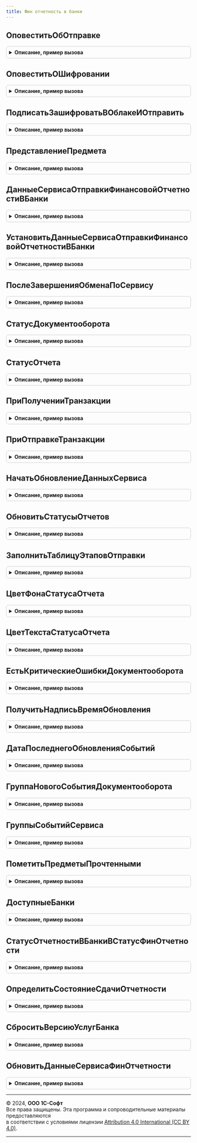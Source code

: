 ```yaml
---
title: Фин отчетность в банки
---
```



## ОповеститьОбОтправке
<details style="margin: 1em 0; padding: 0.5em; border: 1px solid #ccc; border-radius: 6px;">

<summary style="font-weight: bold; cursor: pointer;">Описание, пример вызова</summary>

```bsl

// Оповещаем об отправке.
Процедура ОповеститьОбОтправке(Организация = Неопределено) Экспорт
```

Пример вызова
```bsl
ФинОтчетностьВБанки.ОповеститьОбОтправке(Организация);
```
</details>

## ОповеститьОШифровании
<details style="margin: 1em 0; padding: 0.5em; border: 1px solid #ccc; border-radius: 6px;">

<summary style="font-weight: bold; cursor: pointer;">Описание, пример вызова</summary>

```bsl

// Оповещаем о шифровании и подписании.
Процедура ОповеститьОШифровании(Организация = Неопределено) Экспорт
```

Пример вызова
```bsl
ФинОтчетностьВБанки.ОповеститьОШифровании(Организация);
```
</details>

## ПодписатьЗашифроватьВОблакеИОтправить
<details style="margin: 1em 0; padding: 0.5em; border: 1px solid #ccc; border-radius: 6px;">

<summary style="font-weight: bold; cursor: pointer;">Описание, пример вызова</summary>

```bsl

// Выполняет подписание и отправку отчета на сервере.
// Перед вызовом фонового задания необходимо получить сеансовый ключ сервиса криптографии.
// Предназначена для вызова в качестве метода фонового задания.
//
// Параметры:
//	Параметры - Структура - Содержит ключи:
//      * ТипТранзакции - ПеречислениеСсылка.ТипыТранзакцийОбменаСБанкамиФинОтчетность.
//		* ПредметОбмена - ОпределяемыйТип.ПредметОбменаСБанками - отчет.
//      * ОтпечатокСертификата - Строка - сертификат, используемый для подписания файлов.
//		* Банк - СправочникСсылка.БанкиУниверсальногоОбмена - элемент справочника БанкиУниверсальногоОбмена, в которые нужно отправить отчет.
//		* Документооборот - СправочникСсылка.ДокументооборотыОбменаСБанками, Неопределено - ссылка на документооборот.
//		* ПараметрыОтбораСертификата - Структура - см. ЗаявкиНаКредитКлиентСервер.ПараметрыОтбораСертификата()
//		* ИдентификаторЖурналаОпераций - Строка - идентификатор журнала операций с файлами.
//
Процедура ПодписатьЗашифроватьВОблакеИОтправить(Параметры, АдресХранилища) Экспорт
```

Пример вызова
```bsl
ФинОтчетностьВБанки.ПодписатьЗашифроватьВОблакеИОтправить(Параметры, АдресХранилища) 
```
</details>

## ПредставлениеПредмета
<details style="margin: 1em 0; padding: 0.5em; border: 1px solid #ccc; border-radius: 6px;">

<summary style="font-weight: bold; cursor: pointer;">Описание, пример вызова</summary>

```bsl

Функция ПредставлениеПредмета(Предмет, БезИмениБанка = Ложь) Экспорт
```

Пример вызова
```bsl
Результат = ФинОтчетностьВБанки.ПредставлениеПредмета(Предмет, БезИмениБанка);
```
</details>

## ДанныеСервисаОтправкиФинансовойОтчетностиВБанки
<details style="margin: 1em 0; padding: 0.5em; border: 1px solid #ccc; border-radius: 6px;">

<summary style="font-weight: bold; cursor: pointer;">Описание, пример вызова</summary>

```bsl

Функция ДанныеСервисаОтправкиФинансовойОтчетностиВБанки(ИмяПараметра = "") Экспорт
```

Пример вызова
```bsl
Результат = ФинОтчетностьВБанки.ДанныеСервисаОтправкиФинансовойОтчетностиВБанки(ИмяПараметра);
```
</details>

## УстановитьДанныеСервисаОтправкиФинансовойОтчетностиВБанки
<details style="margin: 1em 0; padding: 0.5em; border: 1px solid #ccc; border-radius: 6px;">

<summary style="font-weight: bold; cursor: pointer;">Описание, пример вызова</summary>

```bsl

Функция УстановитьДанныеСервисаОтправкиФинансовойОтчетностиВБанки(Знач Данные, ИмяПараметра = "") Экспорт
```

Пример вызова
```bsl
Результат = ФинОтчетностьВБанки.УстановитьДанныеСервисаОтправкиФинансовойОтчетностиВБанки(Данные, ИмяПараметра);
```
</details>

## ПослеЗавершенияОбменаПоСервису
<details style="margin: 1em 0; padding: 0.5em; border: 1px solid #ccc; border-radius: 6px;">

<summary style="font-weight: bold; cursor: pointer;">Описание, пример вызова</summary>

```bsl

Процедура ПослеЗавершенияОбменаПоСервису() Экспорт
```

Пример вызова
```bsl
ФинОтчетностьВБанки.ПослеЗавершенияОбменаПоСервису() 
```
</details>

## СтатусДокументооборота
<details style="margin: 1em 0; padding: 0.5em; border: 1px solid #ccc; border-radius: 6px;">

<summary style="font-weight: bold; cursor: pointer;">Описание, пример вызова</summary>

```bsl

Процедура СтатусДокументооборота(Документооборот, ОписаниеСтатуса) Экспорт
```

Пример вызова
```bsl
ФинОтчетностьВБанки.СтатусДокументооборота(Документооборот, ОписаниеСтатуса) 
```
</details>

## СтатусОтчета
<details style="margin: 1em 0; padding: 0.5em; border: 1px solid #ccc; border-radius: 6px;">

<summary style="font-weight: bold; cursor: pointer;">Описание, пример вызова</summary>

```bsl

// Возвращает актуальный статус отправки для указанного отчета.
//
// Параметры:
//	Предмет - ДокументСсылка.ФинОтчетВБанк - Ссылка на объект с данными отчета.
//
// Возвращаемое значение:
//	ПеречислениеСсылка.СтатусыОтправкиФинОтчетностиВБанки
//
Функция СтатусОтчета(Предмет) Экспорт
```

Пример вызова
```bsl
Результат = ФинОтчетностьВБанки.СтатусОтчета(Предмет) 
```
</details>

## ПриПолученииТранзакции
<details style="margin: 1em 0; padding: 0.5em; border: 1px solid #ccc; border-radius: 6px;">

<summary style="font-weight: bold; cursor: pointer;">Описание, пример вызова</summary>

```bsl

// См. УниверсальныйОбменСБанкамиПереопределяемый.ПриПолученииТранзакции
Процедура ПриПолученииТранзакции(РеквизитыТранзакции, Результат) Экспорт
```

Пример вызова
```bsl
ФинОтчетностьВБанки.ПриПолученииТранзакции(РеквизитыТранзакции, Результат) 
```
</details>

## ПриОтправкеТранзакции
<details style="margin: 1em 0; padding: 0.5em; border: 1px solid #ccc; border-radius: 6px;">

<summary style="font-weight: bold; cursor: pointer;">Описание, пример вызова</summary>

```bsl

// См. УниверсальныйОбменСБанкамиПереопределяемый.ПриОтправкеТранзакции
Процедура ПриОтправкеТранзакции(РеквизитыТранзакции, Результат) Экспорт
```

Пример вызова
```bsl
ФинОтчетностьВБанки.ПриОтправкеТранзакции(РеквизитыТранзакции, Результат) 
```
</details>

## НачатьОбновлениеДанныхСервиса
<details style="margin: 1em 0; padding: 0.5em; border: 1px solid #ccc; border-radius: 6px;">

<summary style="font-weight: bold; cursor: pointer;">Описание, пример вызова</summary>

```bsl

// Процедура - обработчик начала получения данных о сервисе заявок на кредит.
// Предназначена для вызова из модуля форм, в которых требуются актуальные данные о сервисе.
//
// Параметры:
//  Форма - УправляемаяФорма - должна содержать реквизиты СведенияОСервисе И СведенияОДлительнойОперации
//
Процедура НачатьОбновлениеДанныхСервиса(Форма) Экспорт
```

Пример вызова
```bsl
ФинОтчетностьВБанки.НачатьОбновлениеДанныхСервиса(Форма) 
```
</details>

## ОбновитьСтатусыОтчетов
<details style="margin: 1em 0; padding: 0.5em; border: 1px solid #ccc; border-radius: 6px;">

<summary style="font-weight: bold; cursor: pointer;">Описание, пример вызова</summary>

```bsl

// Обновляет внешние компоненты через интернет в фоновом процессе.
//
// Параметры:
//  Параметры - Структура - параметры фоновой процедуры. Содержит поля:
//      * Отбор - Структура - (необзательный) содержит параметры отбора документооборотов.
//  Адрес - Строка - адрес временного хранилища, в который помещается массив.
//
Процедура ОбновитьСтатусыОтчетов(Параметры, Адрес) Экспорт
```

Пример вызова
```bsl
ФинОтчетностьВБанки.ОбновитьСтатусыОтчетов(Параметры, Адрес) 
```
</details>

## ЗаполнитьТаблицуЭтаповОтправки
<details style="margin: 1em 0; padding: 0.5em; border: 1px solid #ccc; border-radius: 6px;">

<summary style="font-weight: bold; cursor: pointer;">Описание, пример вызова</summary>

```bsl

// Заполняет таблицу этапов отправки заявки.
//
// Параметры:
//	РеквизитыДокументооборота - Структура - см. УниверсальныйОбменСБанками.РеквизитыДокументооборота().
//	ДополнительныеПараметры - Произвольный - Дополнительные параметры формы.
//	ТаблицаЭтаповОтправки - ТаблицаЗначений - см. УниверсальныйОбменСБанками.ЗаготовкаТаблицыЭтаповОтправки().
//
Процедура ЗаполнитьТаблицуЭтаповОтправки(РеквизитыДокументооборота, ДополнительныеПараметры, ТаблицаЭтаповОтправки) Экспорт
```

Пример вызова
```bsl
ФинОтчетностьВБанки.ЗаполнитьТаблицуЭтаповОтправки(РеквизитыДокументооборота, ДополнительныеПараметры, ТаблицаЭтаповОтправки) 
```
</details>

## ЦветФонаСтатусаОтчета
<details style="margin: 1em 0; padding: 0.5em; border: 1px solid #ccc; border-radius: 6px;">

<summary style="font-weight: bold; cursor: pointer;">Описание, пример вызова</summary>

```bsl

// Возвращает цвет фона для статуса отчета.
//
// Параметры:
//	СтатусОтчета - Перечисления.СтатусыОтправкиФинОтчетностиВБанки - Статус отчета.
//
// Возвращаемое занчение:
//	Цвет
//
Функция ЦветФонаСтатусаОтчета(СтатусОтчета) Экспорт
```

Пример вызова
```bsl
Результат = ФинОтчетностьВБанки.ЦветФонаСтатусаОтчета(СтатусОтчета) 
```
</details>

## ЦветТекстаСтатусаОтчета
<details style="margin: 1em 0; padding: 0.5em; border: 1px solid #ccc; border-radius: 6px;">

<summary style="font-weight: bold; cursor: pointer;">Описание, пример вызова</summary>

```bsl

// Возвращает цвет текста для статуса отчета.
//
// Параметры:
//	СтатусОтчета - Перечисления.СтатусыОтправкиФинОтчетностиВБанки - Статус отчета.
//
// Возвращаемое занчение:
//	Цвет
//
Функция ЦветТекстаСтатусаОтчета(СтатусОтчета) Экспорт
```

Пример вызова
```bsl
Результат = ФинОтчетностьВБанки.ЦветТекстаСтатусаОтчета(СтатусОтчета) 
```
</details>

## ЕстьКритическиеОшибкиДокументооборота
<details style="margin: 1em 0; padding: 0.5em; border: 1px solid #ccc; border-radius: 6px;">

<summary style="font-weight: bold; cursor: pointer;">Описание, пример вызова</summary>

```bsl

// Возвращаем Истина, если последней полученной транзакцией была Ошибка.
Функция ЕстьКритическиеОшибкиДокументооборота(Документооборот, ДополнительныеПараметры) Экспорт
```

Пример вызова
```bsl
Результат = ФинОтчетностьВБанки.ЕстьКритическиеОшибкиДокументооборота(Документооборот, ДополнительныеПараметры) 
```
</details>

## ПолучитьНадписьВремяОбновления
<details style="margin: 1em 0; padding: 0.5em; border: 1px solid #ccc; border-radius: 6px;">

<summary style="font-weight: bold; cursor: pointer;">Описание, пример вызова</summary>

```bsl

Функция ПолучитьНадписьВремяОбновления(ДатаПоследнегоОбновления) Экспорт
```

Пример вызова
```bsl
Результат = ФинОтчетностьВБанки.ПолучитьНадписьВремяОбновления(ДатаПоследнегоОбновления) 
```
</details>

## ДатаПоследнегоОбновленияСобытий
<details style="margin: 1em 0; padding: 0.5em; border: 1px solid #ccc; border-radius: 6px;">

<summary style="font-weight: bold; cursor: pointer;">Описание, пример вызова</summary>

```bsl

Функция ДатаПоследнегоОбновленияСобытий() Экспорт
```

Пример вызова
```bsl
Результат = ФинОтчетностьВБанки.ДатаПоследнегоОбновленияСобытий() 
```
</details>

## ГруппаНовогоСобытияДокументооборота
<details style="margin: 1em 0; padding: 0.5em; border: 1px solid #ccc; border-radius: 6px;">

<summary style="font-weight: bold; cursor: pointer;">Описание, пример вызова</summary>

```bsl

Функция ГруппаНовогоСобытияДокументооборота(ДанныеГрупп, ПараметрыСобытия) Экспорт
```

Пример вызова
```bsl
Результат = ФинОтчетностьВБанки.ГруппаНовогоСобытияДокументооборота(ДанныеГрупп, ПараметрыСобытия) 
```
</details>

## ГруппыСобытийСервиса
<details style="margin: 1em 0; padding: 0.5em; border: 1px solid #ccc; border-radius: 6px;">

<summary style="font-weight: bold; cursor: pointer;">Описание, пример вызова</summary>

```bsl

Процедура ГруппыСобытийСервиса(ДанныеГрупп) Экспорт
```

Пример вызова
```bsl
ФинОтчетностьВБанки.ГруппыСобытийСервиса(ДанныеГрупп) 
```
</details>

## ПометитьПредметыПрочтенными
<details style="margin: 1em 0; padding: 0.5em; border: 1px solid #ccc; border-radius: 6px;">

<summary style="font-weight: bold; cursor: pointer;">Описание, пример вызова</summary>

```bsl

Функция ПометитьПредметыПрочтенными(Предметы) Экспорт
```

Пример вызова
```bsl
Результат = ФинОтчетностьВБанки.ПометитьПредметыПрочтенными(Предметы) 
```
</details>

## ДоступныеБанки
<details style="margin: 1em 0; padding: 0.5em; border: 1px solid #ccc; border-radius: 6px;">

<summary style="font-weight: bold; cursor: pointer;">Описание, пример вызова</summary>

```bsl

// Формирует список банков, в которые можно передавать отчетность.
//
// Параметры:
//	ВключаяНеактивные - Булево - Признак включения в список банков, которые на текущий момент являются неактивными.
//
// Возвращаемое значение:
//	СписокЗначений - список банков.
//
Функция ДоступныеБанки(ВключаяНеактивные = Ложь) Экспорт
```

Пример вызова
```bsl
Результат = ФинОтчетностьВБанки.ДоступныеБанки(ВключаяНеактивные);
```
</details>

## СтатусОтчетностиВБанкиВСтатусФинОтчетности
<details style="margin: 1em 0; padding: 0.5em; border: 1px solid #ccc; border-radius: 6px;">

<summary style="font-weight: bold; cursor: pointer;">Описание, пример вызова</summary>

```bsl

Функция СтатусОтчетностиВБанкиВСтатусФинОтчетности(СтатусСтрокой) Экспорт
```

Пример вызова
```bsl
Результат = ФинОтчетностьВБанки.СтатусОтчетностиВБанкиВСтатусФинОтчетности(СтатусСтрокой) 
```
</details>

## ОпределитьСостояниеСдачиОтчетности
<details style="margin: 1em 0; padding: 0.5em; border: 1px solid #ccc; border-radius: 6px;">

<summary style="font-weight: bold; cursor: pointer;">Описание, пример вызова</summary>

```bsl

Функция ОпределитьСостояниеСдачиОтчетности(Статус) Экспорт
```

Пример вызова
```bsl
Результат = ФинОтчетностьВБанки.ОпределитьСостояниеСдачиОтчетности(Статус) 
```
</details>

## СброситьВерсиюУслугБанка
<details style="margin: 1em 0; padding: 0.5em; border: 1px solid #ccc; border-radius: 6px;">

<summary style="font-weight: bold; cursor: pointer;">Описание, пример вызова</summary>

```bsl

Процедура СброситьВерсиюУслугБанка() Экспорт
```

Пример вызова
```bsl
ФинОтчетностьВБанки.СброситьВерсиюУслугБанка() 
```
</details>

## ОбновитьДанныеСервисаФинОтчетности
<details style="margin: 1em 0; padding: 0.5em; border: 1px solid #ccc; border-radius: 6px;">

<summary style="font-weight: bold; cursor: pointer;">Описание, пример вызова</summary>

```bsl

// Выполняет обновление сервиса 1С:ФинОтчетности и возвращает признак успешности выполнения.
//
// Возвращаемое значение:
//	Структура - см. УниверсальныйОбменСБанкамиКлиентСервер.РезультатОбновленияДанныхСервиса()
//
Функция ОбновитьДанныеСервисаФинОтчетности() Экспорт
```

Пример вызова
```bsl
Результат = ФинОтчетностьВБанки.ОбновитьДанныеСервисаФинОтчетности() 
```
</details>

---

© 2024, **ООО 1С-Софт**  
Все права защищены. Эта программа и сопроводительные материалы предоставляются  
в соответствии с условиями лицензии [Attribution 4.0 International (CC BY 4.0)](https://creativecommons.org/licenses/by/4.0/legalcode).

---

